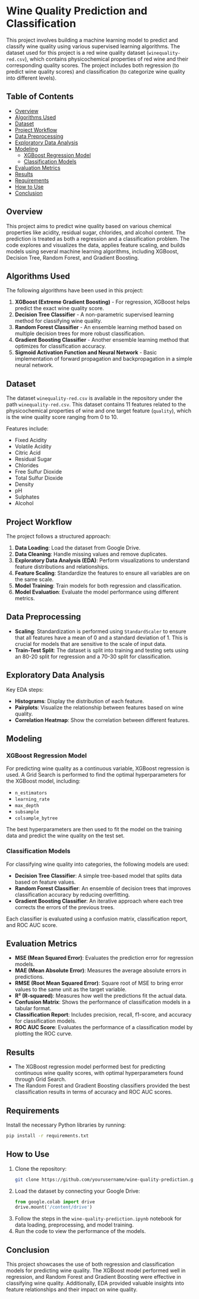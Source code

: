 # Wine Quality Prediction and Classification

This project involves building a machine learning model to predict and classify wine quality using various supervised learning algorithms. The dataset used for this project is a red wine quality dataset (`winequality-red.csv`), which contains physicochemical properties of red wine and their corresponding quality scores. The project includes both regression (to predict wine quality scores) and classification (to categorize wine quality into different levels).

## Table of Contents
- [Overview](#overview)
- [Algorithms Used](#algorithms-used)
- [Dataset](#dataset)
- [Project Workflow](#project-workflow)
- [Data Preprocessing](#data-preprocessing)
- [Exploratory Data Analysis](#exploratory-data-analysis)
- [Modeling](#modeling)
  - [XGBoost Regression Model](#xgboost-regression-model)
  - [Classification Models](#classification-models)
- [Evaluation Metrics](#evaluation-metrics)
- [Results](#results)
- [Requirements](#requirements)
- [How to Use](#how-to-use)
- [Conclusion](#conclusion)

## Overview
This project aims to predict wine quality based on various chemical properties like acidity, residual sugar, chlorides, and alcohol content. The prediction is treated as both a regression and a classification problem. The code explores and visualizes the data, applies feature scaling, and builds models using several machine learning algorithms, including XGBoost, Decision Tree, Random Forest, and Gradient Boosting.

## Algorithms Used
The following algorithms have been used in this project:

1. **XGBoost (Extreme Gradient Boosting)** - For regression, XGBoost helps predict the exact wine quality score.
2. **Decision Tree Classifier** - A non-parametric supervised learning method for classifying wine quality.
3. **Random Forest Classifier** - An ensemble learning method based on multiple decision trees for more robust classification.
4. **Gradient Boosting Classifier** - Another ensemble learning method that optimizes for classification accuracy.
5. **Sigmoid Activation Function and Neural Network** - Basic implementation of forward propagation and backpropagation in a simple neural network.

## Dataset
The dataset `winequality-red.csv` is available in the repository under the path `winequality-red.csv`. This dataset contains 11 features related to the physicochemical properties of wine and one target feature (`quality`), which is the wine quality score ranging from 0 to 10.

Features include:
- Fixed Acidity
- Volatile Acidity
- Citric Acid
- Residual Sugar
- Chlorides
- Free Sulfur Dioxide
- Total Sulfur Dioxide
- Density
- pH
- Sulphates
- Alcohol

## Project Workflow
The project follows a structured approach:
1. **Data Loading**: Load the dataset from Google Drive.
2. **Data Cleaning**: Handle missing values and remove duplicates.
3. **Exploratory Data Analysis (EDA)**: Perform visualizations to understand feature distributions and relationships.
4. **Feature Scaling**: Standardize the features to ensure all variables are on the same scale.
5. **Model Training**: Train models for both regression and classification.
6. **Model Evaluation**: Evaluate the model performance using different metrics.

## Data Preprocessing
- **Scaling**: Standardization is performed using `StandardScaler` to ensure that all features have a mean of 0 and a standard deviation of 1. This is crucial for models that are sensitive to the scale of input data.
- **Train-Test Split**: The dataset is split into training and testing sets using an 80-20 split for regression and a 70-30 split for classification.

## Exploratory Data Analysis
Key EDA steps:
- **Histograms**: Display the distribution of each feature.
- **Pairplots**: Visualize the relationship between features based on wine quality.
- **Correlation Heatmap**: Show the correlation between different features.

## Modeling

### XGBoost Regression Model
For predicting wine quality as a continuous variable, XGBoost regression is used. A Grid Search is performed to find the optimal hyperparameters for the XGBoost model, including:
- `n_estimators`
- `learning_rate`
- `max_depth`
- `subsample`
- `colsample_bytree`

The best hyperparameters are then used to fit the model on the training data and predict the wine quality on the test set.

### Classification Models
For classifying wine quality into categories, the following models are used:
- **Decision Tree Classifier**: A simple tree-based model that splits data based on feature values.
- **Random Forest Classifier**: An ensemble of decision trees that improves classification accuracy by reducing overfitting.
- **Gradient Boosting Classifier**: An iterative approach where each tree corrects the errors of the previous trees.

Each classifier is evaluated using a confusion matrix, classification report, and ROC AUC score.

## Evaluation Metrics
- **MSE (Mean Squared Error)**: Evaluates the prediction error for regression models.
- **MAE (Mean Absolute Error)**: Measures the average absolute errors in predictions.
- **RMSE (Root Mean Squared Error)**: Square root of MSE to bring error values to the same unit as the target variable.
- **R² (R-squared)**: Measures how well the predictions fit the actual data.
- **Confusion Matrix**: Shows the performance of classification models in a tabular format.
- **Classification Report**: Includes precision, recall, f1-score, and accuracy for classification models.
- **ROC AUC Score**: Evaluates the performance of a classification model by plotting the ROC curve.

## Results
- The XGBoost regression model performed best for predicting continuous wine quality scores, with optimal hyperparameters found through Grid Search.
- The Random Forest and Gradient Boosting classifiers provided the best classification results in terms of accuracy and ROC AUC scores.
  
## Requirements
Install the necessary Python libraries by running:
```bash
pip install -r requirements.txt
```

## How to Use
1. Clone the repository:
    ```bash
    git clone https://github.com/yourusername/wine-quality-prediction.git
    ```
2. Load the dataset by connecting your Google Drive:
    ```python
    from google.colab import drive
    drive.mount('/content/drive')
    ```
3. Follow the steps in the `wine-quality-prediction.ipynb` notebook for data loading, preprocessing, and model training.
4. Run the code to view the performance of the models.

## Conclusion
This project showcases the use of both regression and classification models for predicting wine quality. The XGBoost model performed well in regression, and Random Forest and Gradient Boosting were effective in classifying wine quality. Additionally, EDA provided valuable insights into feature relationships and their impact on wine quality.
